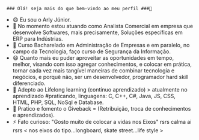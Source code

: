      ### Olá! seja mais do que bem-vindo ao meu perfil ###👋
- 😄  Eu sou o Arly Júnior.
- 🔭 No momento estou atuando como Analista Comercial em empresa que desenvolve Softwares, mais precisamente, Soluções específicas em ERP para Indústrias.
- 👯 Curso Bacharelado em Administração de Empresas e em paralelo, no campo da Tecnologia, faço curso de Segurança da Informação. 
- 😄 Quanto mais eu puder aproveitar as oportunidades em tempo, melhor, visando com isso agregar conhecimentos, e colocar em prática, tornar cada vez mais tangível maneiras de combinar tecnologia e negócios, e porquê não, ser um desenvolvedor, programador hard skill diferenciado.
- 🌱 Adepto ao Lifelong learning (contínuo aprendizado) > atualmente no aprendizado #praticando, linguagens: C, C++, C#, Java, JS, CSS, HTML, PHP, SQL, NoSql e Database.
- 💬 Pratico e fomento o Giveback = (Retribuição, troca de conhecimentos e aprendizados).
- ⚡ Fato curioso: "Gosto muito de colocar a vidas nos Eixos" rsrs calma ai rsrs < nos eixos do tipo...longboard, skate street...life style >
